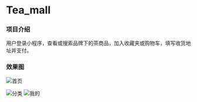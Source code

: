 # Tea_mall
### 项目介绍
用户登录小程序，查看或搜索品牌下的茶商品，加入收藏夹或购物车，填写收货地址并支付。
### 效果图
![首页](https://pic.imgdb.cn/item/64cb31331ddac507cc2d9500.jpg)

![分类](https://pic.imgdb.cn/item/64cb31611ddac507cc2e0a21.jpg)
![我的](https://pic.imgdb.cn/item/64cb32061ddac507cc2f9ef1.jpg)

